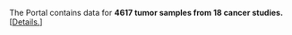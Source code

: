 <P>The Portal contains data for <b>4617 tumor samples from 18 cancer studies.</b> [<a href='data_sets.jsp'>Details.</a>]</p>
<script type='text/javascript' src='https://www.google.com/jsapi'></script>
<script type='text/javascript'>
google.load('visualization', '1.0', {'packages':['corechart']});
google.setOnLoadCallback(drawChart);
function drawChart() {
var data = new google.visualization.DataTable();
data.addColumn('string', 'Cancer Study');
data.addColumn('number', 'Samples');
data.addRows([['Bladder Urothelial Carcinoma (TCGA)', 35],
['Breast Invasive Carcinoma (TCGA)', 730],
['Cervical Squamous Cell Carcinoma (TCGA)', 36],
['Colon and Rectum Adenocarcinoma (TCGA)', 574],
['Glioblastoma Multiforme (TCGA)', 577],
['Head and Neck Squamous Cell Carcinoma (TCGA)', 127],
['Kidney Renal Clear Cell Carcinoma (TCGA)', 502],
[' (TCGA)', 43],
[' (TCGA)', 199],
['Brain Lower Grade Glioma (TCGA)', 58],
['Liver Hepatocellular Carcinoma (TCGA)', 53],
['Lung Adenocarcinoma (TCGA)', 236],
['Lung Squamous Cell Carcinoma (TCGA)', 212],
['Ovarian Serous Cystadenocarcinoma (TCGA)', 568],
['Pancreatic Adenocarcinoma (TCGA)', 14],
['Prostate Adenocarcinoma (TCGA)', 82],
['Stomach Adenocarcinoma (TCGA)', 149],
['Thyroid Carcinoma (TCGA)', 85],
['Uterine Corpus Endometrioid Carcinoma (TCGA)', 337]
]);
var options = {
'backgroundColor':'#F1F6FE',
'is3D':false,
'pieSliceText':'value',
'tooltip':{'text':'value'},
'width':300,
'legend':{'position':'none'},
'left':0,'top':0,
'height':300};
var chart = new google.visualization.PieChart(document.getElementById('chart_div1'));
chart.draw(data, options);
}
</script>
<div id='chart_div1'></div>

